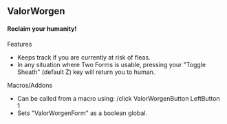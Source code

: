 ValorWorgen
---

#### Reclaim your humanity!

Features
 - Keeps track if you are currently at risk of fleas.
 - In any situation where Two Forms is usable, pressing your "Toggle Sheath" (default Z) key will return you to human.

Macros/Addons
 - Can be called from a macro using: /click ValorWorgenButton LeftButton 1
 - Sets "ValorWorgenForm" as a boolean global.
